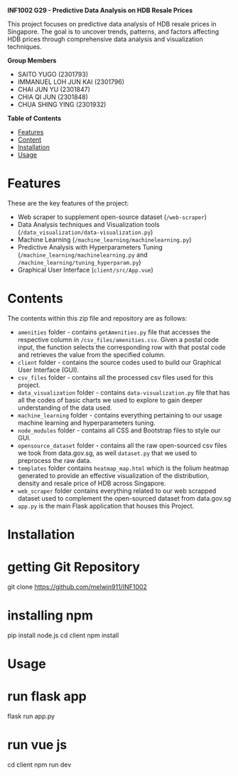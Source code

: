 **INF1002 G29 - Predictive Data Analysis on HDB Resale Prices**

This project focuses on predictive data analysis of HDB resale prices in Singapore. The goal is to uncover trends, patterns, and factors affecting HDB prices through comprehensive data analysis and visualization techniques.

**Group Members** 
* SAITO YUGO (2301793) 
* IMMANUEL LOH JUN KAI (2301796) 
* CHAI JUN YU (2301847)
* CHIA QI JUN (2301848)
* CHUA SHING YING (2301932)

**Table of Contents**
+ [Features](#features)
+ [Content](#contents)
+ [Installation](#installation)
+ [Usage](#usage)


# Features

These are the key features of the project:

- Web scraper to supplement open-source dataset (`/web-scraper`)
- Data Analysis techniques and Visualization tools (`/data_visualization/data-visualization.py`)
- Machine Learning (`/machine_learning/machinelearning.py`)
- Predictive Analysis with Hyperparameters Tuning (`/machine_learning/machinelearning.py` and `/machine_learning/tuning_hyperparam.py`)
- Graphical User Interface (`client/src/App.vue`)


# Contents

The contents within this zip file and repository are as follows:

* `amenities` folder - contains `getAmenities.py` file that accesses the respective column in `/csv_files/amenities.csv`. Given a postal code input, the function selects the corresponding row with that postal code and retrieves the value from the specified column.
* `client` folder - contains the source codes used to build our Graphical User Interface (GUI).
* `csv_files` folder - contains all the processed csv files used for this project.
* `data_visualization` folder - contains `data-visualization.py` file that has all the codes of basic charts we used to explore to gain deeper understanding of the data used.
* `machine_learning` folder - contains everything pertaining to our usage machine learning and hyperparameters tuning.
* `node_modules` folder - contains all CSS and Bootstrap files to style our GUI.
* `opensource_dataset` folder - contains all the raw open-sourced csv files we took from data.gov.sg, as well `dataset.py` that we used to preprocess the raw data.
* `templates` folder contains `heatmap_map.html` which is the folium heatmap generated to provide an effective visualization of the distribution, density and resale price of HDB across Singapore.
* `web_scraper` folder contains everything related to our web scrapped dataset used to complement the open-sourced dataset from data.gov.sg
* `app.py` is the main Flask application that houses this Project.


# Installation

# getting Git Repository
git clone https://github.com/melwin911/INF1002

# installing npm 
pip install node.js
cd client
npm install


# Usage 

# run flask app
flask run app.py

# run vue js
cd client
npm run dev




